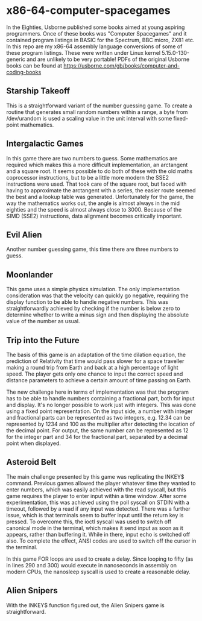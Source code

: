 # x86-64-computer-spacegames

In the Eighties, Usborne published some books aimed at young aspiring programmers. Once of these books was "Computer Spacegames" and it contained program listings in BASIC for the Spectrum, BBC micro, ZX81 etc. In this repo are my x86-64 assembly language conversions of some of these program listings. These were written under Linux kernel 5.15.0-130-generic and are unlikely to be very portable! PDFs of the original Usborne books can be found at https://usborne.com/gb/books/computer-and-coding-books

## Starship Takeoff

This is a straightforward variant of the number guessing game. To create a routine that generates small random numbers within a range, a byte from /dev/urandom is used a scaling value in the unit interval with some fixed-point mathematics.

## Intergalactic Games

In this game there are two numbers to guess. Some mathematics are required which makes this a more difficult implementation, an arctangent and a square root. It seems possible to do both of these with the old maths coprocessor instructions, but to be a little more modern the SSE2 instructions were used. That took care of the square root, but faced with having to approximate the arctangent with a series, the easier route seemed the best and a lookup table was generated. Unfortunately for the game, the way the mathematics works out, the angle is almost always in the mid eighties and the speed is almost always close to 3000. Because of the SIMD (SSE2) instructions, data alignment becomes critically important.

## Evil Alien

Another number guessing game, this time there are three numbers to guess.

## Moonlander

This game uses a simple physics simulation. The only implementation consideration was that the velocity can quickly go negative, requiring the display function to be able to handle negative numbers. This was straightforwardly achieved by checking if the number is below zero to determine whether to write a minus sign and then displaying the absolute value of the number as usual.

## Trip into the Future

The basis of this game is an adaptation of the time dilation equation, the prediction of Relativity that time would pass slower for a space traveller making a round trip from Earth and back at a high percentage of light speed. The player gets only one chance to input the correct speed and distance parameters to achieve a certain amount of time passing on Earth.

The new challenge here in terms of implementation was that the program has to be able to handle numbers containing a fractional part, both for input and display. It's no longer possible to work just with integers. This was done using a fixed point representation. On the input side, a number with integer and fractional parts can be represented as two integers, e.g. 12.34 can be represented by 1234 and 100 as the multiplier after detecting the location of the decimal point. For output, the same number can be represented as 12 for the integer part and 34 for the fractional part, separated by a decimal point when displayed.

## Asteroid Belt

The main challenge presented by this game was replicating the INKEY$ command. Previous games allowed the player whatever time they wanted to enter numbers, which was easily achieved with the read syscall, but this game requires the player to enter input within a time window. After some experimentation, this was achieved using the poll syscall on STDIN with a timeout, followed by a read if any input was detected. There was a further issue, which is that terminals seem to buffer input until the return key is pressed. To overcome this, the ioctl syscall was used to switch off canonical mode in the terminal, which makes it send input as soon as it appears, rather than buffering it. While in there, input echo is switched off also. To complete the effect, ANSI codes are used to switch off the cursor in the terminal.

In this game FOR loops are used to create a delay. Since looping to fifty (as in lines 290 and 300) would execute in nanoseconds in assembly on modern CPUs, the nanosleep syscall is used to create a reasonable delay.

## Alien Snipers

With the INKEY$ function figured out, the Alien Snipers game is straightforward.



